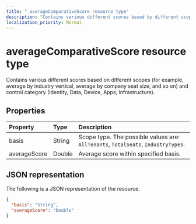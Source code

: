 ```yaml
---
title: " averageComparativeScore resource type"
description: "Contains various different scores based by different scopes (for example, average by industry vertical, average by company seat size, and so on) and control category (Identity, Data, Device, Apps, Infrastructure)."
localization_priority: Normal
---
```


#  averageComparativeScore resource type

Contains various different scores based on different scopes (for example, average by industry vertical, average by company seat size, and so on) and control category (Identity, Data, Device, Apps, Infrastructure).

## Properties

|Property |Type |Description |
|:--|:--|:--|
|basis|String|Scope type. The possible values are: `AllTenants`, `TotalSeats`, `IndustryTypes`.|
|averageScore|Double|Average score within specified basis.|

## JSON representation

The following is a JSON representation of the resource.

<!-- {
  "blockType": "resource",
  "optionalProperties": [

  ],
  "@odata.type": "microsoft.graph.averageComparativeScore"
}-->

```json
{
  "basis": "String",
  "averageScore": "Double"
}

```


<!-- {
  "type": "#page.annotation",
  "description": "averageComparativeScore resource",
  "keywords": "",
  "section": "documentation",
  "tocPath": ""
}-->

